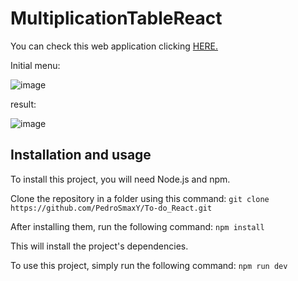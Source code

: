# MultiplicationTableReact

You can check this web application clicking <a href="https://pedrosmaxy.github.io/multiplicationTableReact/">HERE.</a>

Initial menu:

 ![image](https://github.com/PedroSmaxY/multiplicationTableReact/assets/127573080/ba9e9271-12cb-4d82-8699-9614e7750b55)


result:

![image](https://github.com/PedroSmaxY/multiplicationTableReact/assets/127573080/8bad223c-d667-4564-92ed-aac241648cb3)


## Installation and usage
To install this project, you will need Node.js and npm. 

Clone the repository in a folder using this command: `git clone https://github.com/PedroSmaxY/To-do_React.git`

After installing them, run the following command: `npm install`

This will install the project's dependencies.
 
To use this project, simply run the following command: `npm run dev`
